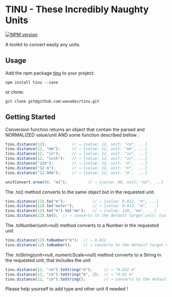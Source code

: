 # TINU - These Incredibly Naughty Units

[![NPM version](https://badge.fury.io/js/tinu.png)](http://badge.fury.io/js/tinu)

A toolkit to convert easily any units.

## Usage

Add the npm package [tinu](https://www.npmjs.com/package/tinu) to your project:

    npm install tinu --save

or clone:

    git clone git@github.com:wanadev/tinu.git

## Getting Started

Conversion function returns an object that contain the parsed and NORMALIZED value/unit AND some function described bellow : 

```javascript 
tinu.distance(12);           // → {value: 12, unit: "cm", ...}
tinu.distance(12, "mm");     // → {value: 12, unit: "mm", ...}
tinu.distance(12, "in");     // → {value: 12, unit: "in", ...}
tinu.distance(12, "inch");   // → {value: 12, unit: "in", ...}
tinu.distance("12m");        // → {value: 12, unit: "m",  ...}
tinu.distance("12 m");       // → {value: 12, unit: "m",  ...}
tinu.distance("12.00m");     // → {value: 12, unit: "m",  ...}

unitConvert.area(80, "m2");         // → {value: 80, unit: "m2", ...}
```

The .to() method converts to the same object but in the requested unit.

```javascript 
tinu.distance(12).to("m");            // → {value: 0.012, "m", ...}
tinu.distance(12).to("meter");        // → {value: 0.012, "m", ...}
tinu.distance(12).to("m").to("mm");   // → {value: 120, "mm", ...}
tinu.distance(12).to();  // → converts to the default target unit: {value: 0.012, "m", ...}
```

The .toNumber(unit=null) method converts to a Number in the requested unit

```javascript 
tinu.distance(12).toNumber("m");  // → 0.012
tinu.distance(12).toNumber();     // → converts to the default target unit: 0.012
```

The .toString(unit=null, numericScale=null) method converts to a String in the requested unit, that includes the unit

```javascript 
tinu.distance(12, "cm").toString("m");     // → "0.012 m"
tinu.distance(12, "cm").toString("m", 2);  // → "0.01 m"
tinu.distance(12, "cm").toString();        // → converts to the default target unit: "0.012 m"
```

Please help yourself to add type and other unit if needed !
